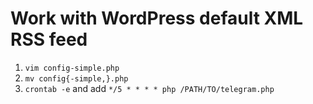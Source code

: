 # Work with WordPress default XML RSS feed

1. `vim config-simple.php`
2. `mv config{-simple,}.php`
3. `crontab -e` and add `*/5 * * * * php /PATH/TO/telegram.php`
